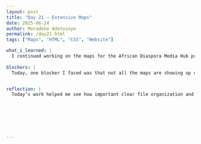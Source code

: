 ```yaml
---
layout: post
title: "Day 21 – Extensive Maps"
date: 2025-06-24
author: Moradeke Adetosoye
permalink: /day21.html
tags: ["Maps", "HTML", "CSS", "Website"]

what_i_learned: |
  I continued working on the maps for the African Diaspora Media Hub project. I finished organizing and renaming the map files, sorted them into the correct folders, and began connecting them to the frontend. I reviewed the code structure to figure out how to display each map by time period and region. Although I'm still in the process of linking everything, this helped me get more comfortable with handling visual content and updating the website layout.
  
blockers: |
  Today, one blocker I faced was that not all the maps are showing up correctly on the frontend, likely due to file path or folder structure issues. Only Africa is currently included in the continent code, so I’ll need to update that to include the others. I’m also still deciding whether all maps should stay in static/maps or be fully moved into the new countries and continents folders. These small structural issues are slowing down the full connection process.


reflection: |
  Today’s work helped me see how important clear file organization and consistent naming are when managing visual content for a website. Even though I faced some blockers with getting all the maps to display properly, it pushed me to pay closer attention to how files are structured and linked in the code. I also realized that keeping track of small details, like folder names and image paths, can make a big difference in how smoothly the frontend works. Overall, the experience is helping me become more confident in handling the technical side of web development.






  
---
```


